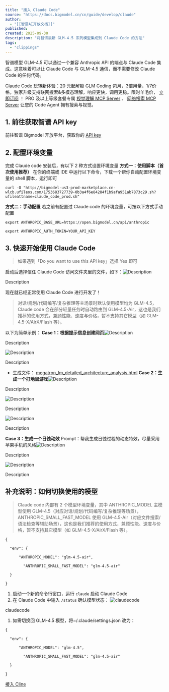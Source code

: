 ```yaml
---
title: "接入 Claude Code"
source: "https://docs.bigmodel.cn/cn/guide/develop/claude"
author:
  - "[[智谱AI开放文档]]"
published:
created: 2025-09-30
description: "将智谱最新 GLM-4.5 系列模型集成到 Claude Code 的方法"
tags:
  - "clippings"
---
```

智谱模型 GLM-4.5 可以通过一个兼容 Anthropic API 的端点与 Claude Code 集成。这意味着可以让 Claude Code 与 GLM-4.5 通信，而不需要修改 Claude Code 的任何代码。

Claude Code 玩转新体验：20 元起解锁 GLM Coding 包月，3倍用量，1/7价格，独家升级支持联网搜索&多模态理解，响应更快，调用更稳。限时羊毛价， [立即订阅](https://bigmodel.cn/claude-code?utm_source=bigmodel&utm_medium=link&utm_term=cc&utm_campaign=Platform_Ops&_channel_track_key=i8kwCaos) ！ PRO 及以上等级套餐专属 [视觉理解 MCP Server](https://docs.bigmodel.cn/cn/coding-plan/mcp/vision-mcp-server) 、 [网络搜索 MCP Server](https://docs.bigmodel.cn/cn/coding-plan/mcp/search-mcp-server) 让您的 Code Agent 拥有搜索与视觉。

## 1\. 前往获取智谱 API key

前往智谱 Bigmodel 开放平台，获取你的 [API key](https://open.bigmodel.cn/usercenter/proj-mgmt/apikeys)

## 2\. 配置环境变量

完成 Claude code 安装后，有以下 2 种方式设置环境变量 **方式一：使用脚本（首次使用推荐）** 在你的终端或 IDE 中运行以下命令，下载一个帮你自动配置环境变量的 shell 脚本，运行即可

```
curl -O "http://bigmodel-us3-prod-marketplace.cn-wlcb.ufileos.com/1753683727739-0b3a4f6e84284f1b9afa951ab7873c29.sh?ufileattname=claude_code_prod.sh"
```

**方式二：手动配置** 若之前有配置过 Claude code 的环境变量，可按以下方式手动配置

```
export ANTHROPIC_BASE_URL=https://open.bigmodel.cn/api/anthropic

export ANTHROPIC_AUTH_TOKEN=YOUR_API_KEY
```

## 3\. 快速开始使用 Claude Code

> 如果遇到「Do you want to use this API key」选择 Yes 即可

启动后选择信任 Claude Code 访问文件夹里的文件，如下：![Description](https://cdn.bigmodel.cn/markdown/1753631613096claude-2.png?attname=claude-2.png)

Description

现在就已经正常使用 Claude Code 进行开发了！

> 对话/规划/代码编写/复杂推理等主场景时默认使用模型均为 GLM-4.5，Claude code 会在部分轻量任务时自动路由到 GLM-4.5-Air，这也是我们推荐的使用方式，兼顾性能、速度与价格，暂不支持其它模型（如 GLM-4.5-X/AirX/Flash 等）。

以下为简单示例： **Case 1：根据提示信息创建网页**![Description](https://cdn.bigmodel.cn/static/platform/images/usage-guide/scenario-examples/claude-code-case1-1.jpg)

Description

![Description](https://cdn.bigmodel.cn/static/platform/images/usage-guide/scenario-examples/claude-code-case1-2.jpg)

Description

- 生成文件： [megatron\_lm\_detailed\_architecture\_analysis.html](https://cdn.bigmodel.cn/static/platform/images/usage-guide/scenario-examples/megatron_lm_detailed_architecture_analysis.html)
**Case 2：生成一个打地鼠游戏**![Description](https://cdn.bigmodel.cn/markdown/1753631619635claude-3.png?attname=claude-3.png)

Description

![Description](https://cdn.bigmodel.cn/markdown/1753631624521claude-4.png?attname=claude-4.png)

Description

![Description](https://cdn.bigmodel.cn/markdown/1753631630147claude-5.png?attname=claude-5.png)

Description

**Case 3：生成一个日蚀动效** Prompt：帮我生成日蚀过程的动态特效，尽量采用苹果手机的风格![Description](https://cdn.bigmodel.cn/markdown/1753631640389claude-6.png?attname=claude-6.png)

Description

![Description](https://cdn.bigmodel.cn/markdown/1753631646074claude-7.png?attname=claude-7.png)

Description

## 补充说明：如何切换使用的模型

> Claude code 内部有 2 个模型环境变量，其中 ANTHROPIC\_MODEL 主模型使用 GLM-4.5（对应对话/规划/代码编写/复杂推理等场景），ANTHROPIC\_SMALL\_FAST\_MODEL 使用 GLM-4.5-Air（对应文件搜索/语法检查等辅助场景），这也是我们推荐的使用方式，兼顾性能、速度与价格，暂不支持其它模型（如 GLM-4.5-X/AirX/Flash 等）。

```
{

  "env": {

      "ANTHROPIC_MODEL": "glm-4.5-air",

        "ANTHROPIC_SMALL_FAST_MODEL": "glm-4.5-air"

  }

}
```

1. 启动一个新的命令行窗口，运行 `claude` 启动 Claude Code
2. 在 Claude Code 中输入 `/status` 确认模型状态：
![claudecode](https://cdn.bigmodel.cn/markdown/1756439367494claudecode.png)

claudecode

1. 如需切换回 GLM-4.5 模型，将~/.claude/settings.json 改为：

```
{

  "env": {

      "ANTHROPIC_MODEL": "glm-4.5",

        "ANTHROPIC_SMALL_FAST_MODEL": "glm-4.5-air"

  }

}
```

[接入 Cline](https://docs.bigmodel.cn/cn/guide/develop/cline)